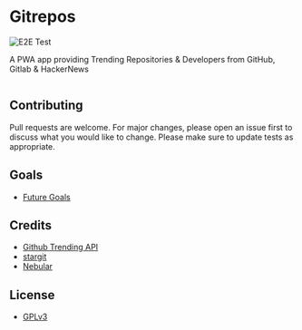 # Gitrepos
![E2E Test](https://github.com/Hyraze/gitrepos/workflows/E2E%20Test/badge.svg?branch=master)

A PWA app providing Trending Repositories & Developers from GitHub, Gitlab & HackerNews 




```python

```

## Contributing
Pull requests are welcome. For major changes, please open an issue first to discuss what you would like to change.
Please make sure to update tests as appropriate. 
## Goals
* [Future Goals](https://gist.githubusercontent.com/Hyraze/2eb4542b79fd73507c6011eff40e0034/raw/102fae0d55080cc353e77376c9a9cd0068608cda/gitrepogoals.md)

## Credits
* [Github Trending API](https://github.com/huchenme/github-trending-api) 
* [stargit](https://stargit.xyz/) 
* [Nebular](https://akveo.github.io/nebular) 

## License
* [GPLv3](https://www.gnu.org/licenses/gpl-3.0.en.html)
